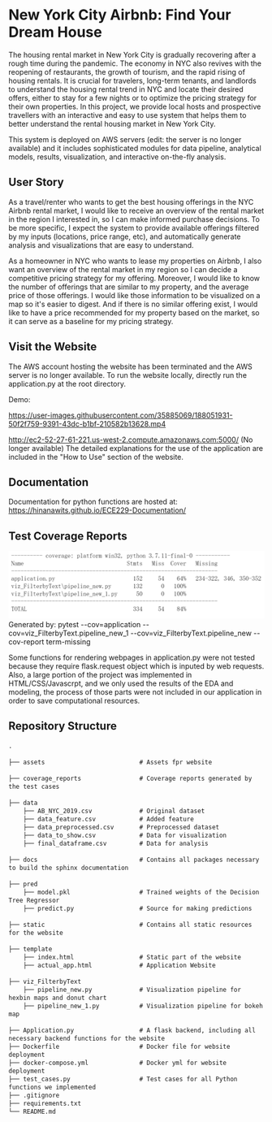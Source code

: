 # New York City Airbnb: Find Your Dream House

The housing rental market in New York City is gradually recovering after a rough time during the pandemic. The economy in NYC also revives with the reopening of restaurants, the growth of tourism, and the rapid rising of housing rentals. It is crucial for travelers, long-term tenants, and landlords to understand the housing rental trend in NYC and locate their desired offers, either to stay for a few nights or to optimize the pricing strategy for their own properties. In this project, we provide local hosts and prospective travellers with an interactive and easy to use system that helps them to better understand the rental housing market in New York City.

This system is deployed on AWS servers (edit: the server is no longer available) and it includes sophisticated modules for data pipeline, analytical models, results, visualization, and interactive on-the-fly analysis.

## User Story
As a travel/renter who wants to get the best housing offerings in the NYC Airbnb rental market, I would like to receive an overview of the rental market in the region I interested in, so I can make informed purchase decisions. To be more specific, I expect the system to provide available offerings filtered by my inputs (locations, price range, etc), and automatically generate analysis and visualizations that are easy to understand.

As a homeowner in NYC who wants to lease my properties on Airbnb, I also want an overview of the rental market in my region so I can decide a competitive pricing strategy for my offering. Moreover, I would like to know the number of offerings that are similar to my property, and the average price of those offerings. I would like those information to be visualized on a map so it's easier to digest. And if there is no similar offering exist, I would like to have a price recommended for my property based on the market, so it can serve as a baseline for my pricing strategy. 

## Visit the Website 
The AWS account hosting the website has been terminated and the AWS server is no longer available. To run the website locally, directly run the application.py at the root directory. 

Demo: 

https://user-images.githubusercontent.com/35885069/188051931-50f2f759-9391-43dc-b1bf-210582b13628.mp4


http://ec2-52-27-61-221.us-west-2.compute.amazonaws.com:5000/ (No longer available)
The detailed explanations for the use of the application are included in the "How to Use" section of the website.  

## Documentation
Documentation for python functions are hosted at: https://hinanawits.github.io/ECE229-Documentation/

## Test Coverage Reports 
![cs_reports](coverage_reports/coverage_reports.png)
Generated by: pytest --cov=application --cov=viz_FilterbyText.pipeline_new_1 --cov=viz_FilterbyText.pipeline_new --cov-report term-missing

Some functions for rendering webpages in application.py were not tested because they require flask.request object which is inputed by web requests. Also, a large portion of the project was implemented in HTML/CSS/Javascrpt, and we only used the results of the EDA and modeling, the process of those parts were not included in our application in order to save computational resources. 

## Repository Structure 
    .
    
    ├── assets                          # Assets fpr website 
    
    ├── coverage_reports                # Coverage reports generated by the test cases  
    
    ├── data  
        ├── AB_NYC_2019.csv             # Original dataset 
        ├── data_feature.csv            # Added feature
        ├── data_preprocessed.csv       # Preprocessed dataset 
        ├── data_to_show.csv            # Data for visualization 
        ├── final_dataframe.csv         # Data for analysis 
    
    ├── docs                            # Contains all packages necessary to build the sphinx documentation 
    
    ├── pred 
        ├── model.pkl                   # Trained weights of the Decision Tree Regressor 
        ├── predict.py                  # Source for making predictions 
    
    ├── static                          # Contains all static resources for the website 
    
    ├── template
        ├── index.html                  # Static part of the website 
        ├── actual_app.html             # Application Website 
    
    ├── viz_FilterbyText 
        ├── pipeline_new.py             # Visualization pipeline for hexbin maps and donut chart 
        ├── pipeline_new_1.py           # Visualization pipeline for bokeh map 
        
    ├── Application.py                  # A flask backend, including all necessary backend functions for the website 
    ├── Dockerfile                      # Docker file for website deployment 
    ├── docker-compose.yml              # Docker yml for website deployment 
    ├── test_cases.py                   # Test cases for all Python functions we implemented 
    ├── .gitignore              
    ├── requirements.txt
    └── README.md



